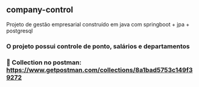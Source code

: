 ## company-control
Projeto de gestão empresarial construído em java com springboot  + jpa + postgresql

### O projeto possui controle de ponto, salários e departamentos

### :memo: Collection no postman: https://www.getpostman.com/collections/8a1bad5753c149f39272